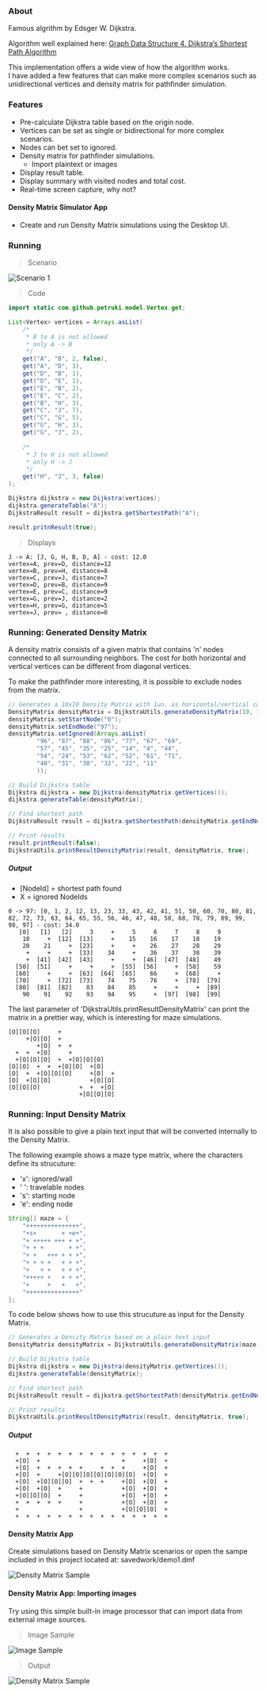 ### About

Famous algrithm by Edsger W. Dijkstra.

Algorithm well explained here:
[Graph Data Structure 4. Dijkstra’s Shortest Path Algorithm](https://www.youtube.com/watch?v=pVfj6mxhdMw)

This implementation offers a wide view of how the algorithm works.<br>
I have added a few features that can make more complex scenarios such as unidirectional vertices and density matrix for pathfinder simulation.

### Features

- Pre-calculate Dijkstra table based on the origin node.
- Vertices can be set as single or bidirectional for more complex scenarios.
- Nodes can bet set to ignored.
- Density matrix for pathfinder simulations.
	- Import plaintext or images
- Display result table.
- Display summary with visited nodes and total cost.
- Real-time screen capture, why not?

#### Density Matrix Simulator App

- Create and run Density Matrix simulations using the Desktop UI.

### Running

> Scenario

![Scenario 1](https://raw.githubusercontent.com/petruki/dijkstra-algorithm/master/docs/scenario1.jpg)

> Code

```java
import static com.github.petruki.model.Vertex.get;

List<Vertex> vertices = Arrays.asList(
	/*
	 * B to A is not allowed
	 * only A -> B
	 */
	get("A", "B", 2, false),
	get("A", "D", 3),
	get("D", "B", 1),
	get("D", "E", 1),
	get("E", "B", 2),
	get("E", "C", 2),
	get("B", "H", 3),
	get("C", "J", 7),
	get("C", "G", 5),
	get("G", "H", 3),
	get("G", "J", 2),
	
	/*
	 * J to H is not allowed
	 * only H -> J
	 */
	get("H", "J", 3, false)
);

Dijkstra dijkstra = new Dijkstra(vertices);
dijkstra.generateTable("A");
DijkstraResult result = dijkstra.getShortestPath("A");

result.pritnResult(true);
```

> Displays

```
J -> A: [J, G, H, B, D, A] - cost: 12.0
vertex=A, prev=D, distance=12
vertex=B, prev=H, distance=8
vertex=C, prev=J, distance=7
vertex=D, prev=B, distance=9
vertex=E, prev=C, distance=9
vertex=G, prev=J, distance=2
vertex=H, prev=G, distance=5
vertex=J, prev= , distance=0
```

### Running: Generated Density Matrix

A density matrix consists of a given matrix that contains 'n' nodes connected to all surrounding neighbors.
The cost for both horizontal and vertical vertices can be different from diagonal vertices.

To make the pathfinder more interesting, it is possible to exclude nodes from the matrix.

```java
// Generates a 10x10 Density Matrix with 1un. as horizontal/vertical cost and ignored diagonal trip
DensityMatrix densityMatrix = DijkstraUtils.generateDensityMatrix(10, 10, 1f, -1f);
densityMatrix.setStartNode("0");
densityMatrix.setEndNode("97");
densityMatrix.setIgnored(Arrays.asList(
		"96", "87", "88", "86", "77", "67", "69",
		"57", "45", "35", "25", "14", "4", "44",
		"54", "24", "53", "62", "52", "61", "71",
		"40", "31", "30", "32", "22", "11"
		));

// Build Dijkstra table
Dijkstra dijkstra = new Dijkstra(densityMatrix.getVertices());
dijkstra.generateTable(densityMatrix);

// Find shortest path
DijkstraResult result = dijkstra.getShortestPath(densityMatrix.getEndNode());

// Print results
result.printResult(false);
DijkstraUtils.printResultDensityMatrix(result, densityMatrix, true);
```

##### **Output**

- [NodeId] = shortest path found
- X = ignored NodeIds 

```
0 -> 97: [0, 1, 2, 12, 13, 23, 33, 43, 42, 41, 51, 50, 60, 70, 80, 81, 82, 72, 73, 63, 64, 65, 55, 56, 46, 47, 48, 58, 68, 78, 79, 89, 99, 98, 97] - cost: 34.0
   [0]   [1]   [2]     3     +     5     6     7     8     9
    10     +  [12]  [13]     +    15    16    17    18    19
    20    21     +  [23]     +     +    26    27    28    29
     +     +     +  [33]    34     +    36    37    38    39
     +  [41]  [42]  [43]     +     +  [46]  [47]  [48]    49
  [50]  [51]     +     +     +  [55]  [56]     +  [58]    59
  [60]     +     +  [63]  [64]  [65]    66     +  [68]     +
  [70]     +  [72]  [73]    74    75    76     +  [78]  [79]
  [80]  [81]  [82]    83    84    85     +     +     +  [89]
    90    91    92    93    94    95     +  [97]  [98]  [99]
```

The last parameter of 'DijkstraUtils.printResultDensityMatrix' can print the matrix in a prettier way, which is interesting for maze simulations.

```
[O][O][O]     +               
     +[O][O]  +               
        +[O]  +  +            
  +  +  +[O]     +            
  +[O][O][O]  +  +[O][O][O]   
[O][O]  +  +  +[O][O]  +[O]   
[O]  +  +[O][O][O]     +[O]  +
[O]  +[O][O]           +[O][O]
[O][O][O]           +  +  +[O]
                    +[O][O][O]
```

### Running: Input Density Matrix

It is also possible to give a plain text input that will be converted internally to the Density Matrix.

The following example shows a maze type matrix, where the characters define its strucuture:

- 'x': ignored/wall
- ' ': travelable nodes
- 's': starting node
- 'e': ending node

```java
String[] maze = {
	"+++++++++++++++",
	"+s+       + +e+",
	"+ +++++ +++ + +",
	"+ + +       + +",
	"+ +   +++ + + +",
	"+ + + +   + + +",
	"+   + +   + + +",
	"+++++ +   + + +",
	"+     +   +   +",
	"+++++++++++++++"
};
```

To code below shows how to use this strucuture as input for the Density Matrix.

```java
// Generates a Density Matrix based on a plain text input
DensityMatrix densityMatrix = DijkstraUtils.generateDensityMatrix(maze, 1f, -1f);

// Build Dijkstra table
Dijkstra dijkstra = new Dijkstra(densityMatrix.getVertices());
dijkstra.generateTable(densityMatrix);

// Find shortest path
DijkstraResult result = dijkstra.getShortestPath(densityMatrix.getEndNode());

// Print results
DijkstraUtils.printResultDensityMatrix(result, densityMatrix, true);

```

##### **Output**

```
  +  +  +  +  +  +  +  +  +  +  +  +  +  +  +
  +[O]  +                       +     +[O]  +
  +[O]  +  +  +  +  +     +  +  +     +[O]  +
  +[O]  +     +[O][O][O][O][O][O][O]  +[O]  +
  +[O]  +[O][O][O]  +  +  +     +[O]  +[O]  +
  +[O]  +[O]  +     +           +[O]  +[O]  +
  +[O][O][O]  +     +           +[O]  +[O]  +
  +  +  +  +  +     +           +[O]  +[O]  +
  +                 +           +[O][O][O]  +
  +  +  +  +  +  +  +  +  +  +  +  +  +  +  +

```


#### **Density Matrix App**

Create simulations based on Density Matrix scenarios or open the sampe included in this project located at: savedwork/demo1.dmf

![Density Matrix Sample](https://raw.githubusercontent.com/petruki/dijkstra-algorithm/master/docs/density_matrix_app.jpg)

#### **Density Matrix App: Importing images**

Try using this simple built-in image processor that can import data from external image sources.

> Image Sample

![Image Sample](https://raw.githubusercontent.com/petruki/dijkstra-algorithm/master/sample/maze.png)

> Output

![Density Matrix Sample](https://raw.githubusercontent.com/petruki/dijkstra-algorithm/master/docs/density_matrix_app_image_import.jpg)

